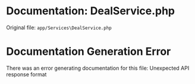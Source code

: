 # Documentation: DealService.php

Original file: `app/Services\DealService.php`

# Documentation Generation Error

There was an error generating documentation for this file: Unexpected API response format